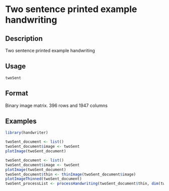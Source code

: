 

# Two sentence printed example handwriting

## Description

Two sentence printed example handwriting

## Usage

<pre><code class='language-R'>twoSent
</code></pre>

## Format

Binary image matrix. 396 rows and 1947 columns

## Examples

``` r
library(handwriter)

twoSent_document <- list()
twoSent_document$image <- twoSent
plotImage(twoSent_document)

twoSent_document <- list()
twoSent_document$image <- twoSent
plotImage(twoSent_document)
twoSent_document$thin <- thinImage(twoSent_document$image)
plotImageThinned(twoSent_document)
twoSent_processList <- processHandwriting(twoSent_document$thin, dim(twoSent_document$image))
```
